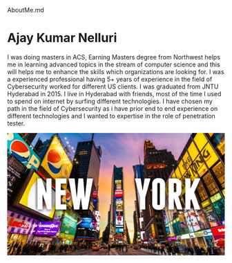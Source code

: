 AboutMe.md

# Ajay Kumar Nelluri

I was doing masters in ACS, Earning Masters degree from Northwest helps me in learning advanced topics in the stream of computer science and this will helps me to enhance the skills which organizations are looking for. I was a experienced professional having 5+ years of experience in the field of Cybersecurity worked for different US clients. I was graduated from JNTU Hyderabad in 2015. I live in Hyderabad with friends, most of the time I used to spend on internet by surfing different technologies.
I have chosen my path in the field of Cybersecurity as i have prior end to end experience on different technologies and I wanted to expertise in the role of penetration tester.

![FavouritePlace](Images/Newyork.jpg)



